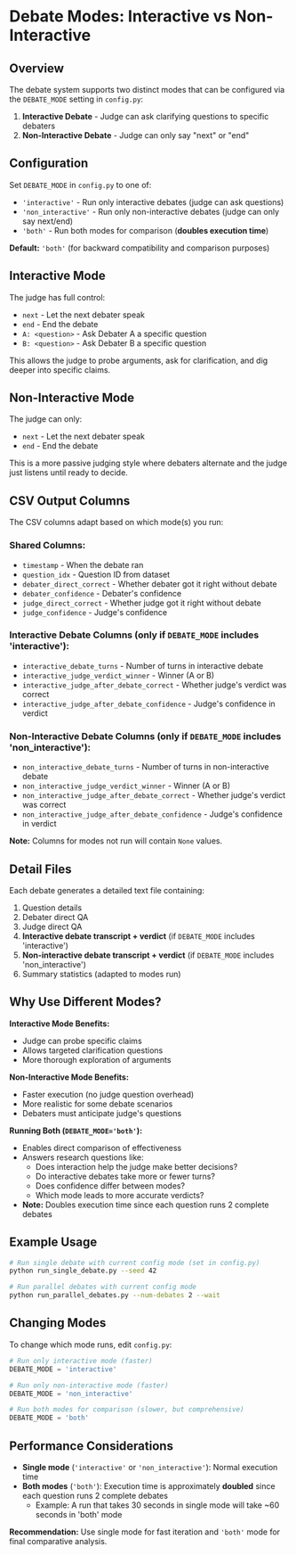 # Debate Modes: Interactive vs Non-Interactive

## Overview

The debate system supports two distinct modes that can be configured via the `DEBATE_MODE` setting in `config.py`:

1. **Interactive Debate** - Judge can ask clarifying questions to specific debaters
2. **Non-Interactive Debate** - Judge can only say "next" or "end"

## Configuration

Set `DEBATE_MODE` in `config.py` to one of:
- `'interactive'` - Run only interactive debates (judge can ask questions)
- `'non_interactive'` - Run only non-interactive debates (judge can only say next/end)
- `'both'` - Run both modes for comparison (**doubles execution time**)

**Default:** `'both'` (for backward compatibility and comparison purposes)

## Interactive Mode

The judge has full control:
- `next` - Let the next debater speak
- `end` - End the debate  
- `A: <question>` - Ask Debater A a specific question
- `B: <question>` - Ask Debater B a specific question

This allows the judge to probe arguments, ask for clarification, and dig deeper into specific claims.

## Non-Interactive Mode

The judge can only:
- `next` - Let the next debater speak
- `end` - End the debate

This is a more passive judging style where debaters alternate and the judge just listens until ready to decide.

## CSV Output Columns

The CSV columns adapt based on which mode(s) you run:

### Shared Columns:
- `timestamp` - When the debate ran
- `question_idx` - Question ID from dataset
- `debater_direct_correct` - Whether debater got it right without debate
- `debater_confidence` - Debater's confidence
- `judge_direct_correct` - Whether judge got it right without debate  
- `judge_confidence` - Judge's confidence

### Interactive Debate Columns (only if `DEBATE_MODE` includes 'interactive'):
- `interactive_debate_turns` - Number of turns in interactive debate
- `interactive_judge_verdict_winner` - Winner (A or B)
- `interactive_judge_after_debate_correct` - Whether judge's verdict was correct
- `interactive_judge_after_debate_confidence` - Judge's confidence in verdict

### Non-Interactive Debate Columns (only if `DEBATE_MODE` includes 'non_interactive'):
- `non_interactive_debate_turns` - Number of turns in non-interactive debate
- `non_interactive_judge_verdict_winner` - Winner (A or B)
- `non_interactive_judge_after_debate_correct` - Whether judge's verdict was correct
- `non_interactive_judge_after_debate_confidence` - Judge's confidence in verdict

**Note:** Columns for modes not run will contain `None` values.

## Detail Files

Each debate generates a detailed text file containing:
1. Question details
2. Debater direct QA
3. Judge direct QA
4. **Interactive debate transcript + verdict** (if `DEBATE_MODE` includes 'interactive')
5. **Non-interactive debate transcript + verdict** (if `DEBATE_MODE` includes 'non_interactive')
6. Summary statistics (adapted to modes run)

## Why Use Different Modes?

**Interactive Mode Benefits:**
- Judge can probe specific claims
- Allows targeted clarification questions
- More thorough exploration of arguments

**Non-Interactive Mode Benefits:**
- Faster execution (no judge question overhead)
- More realistic for some debate scenarios
- Debaters must anticipate judge's questions

**Running Both (`DEBATE_MODE='both'`):**
- Enables direct comparison of effectiveness
- Answers research questions like:
  - Does interaction help the judge make better decisions?
  - Do interactive debates take more or fewer turns?
  - Does confidence differ between modes?
  - Which mode leads to more accurate verdicts?
- **Note:** Doubles execution time since each question runs 2 complete debates

## Example Usage

```bash
# Run single debate with current config mode (set in config.py)
python run_single_debate.py --seed 42

# Run parallel debates with current config mode
python run_parallel_debates.py --num-debates 2 --wait
```

## Changing Modes

To change which mode runs, edit `config.py`:

```python
# Run only interactive mode (faster)
DEBATE_MODE = 'interactive'

# Run only non-interactive mode (faster)
DEBATE_MODE = 'non_interactive'

# Run both modes for comparison (slower, but comprehensive)
DEBATE_MODE = 'both'
```

## Performance Considerations

- **Single mode** (`'interactive'` or `'non_interactive'`): Normal execution time
- **Both modes** (`'both'`): Execution time is approximately **doubled** since each question runs 2 complete debates
  - Example: A run that takes 30 seconds in single mode will take ~60 seconds in 'both' mode

**Recommendation:** Use single mode for fast iteration and `'both'` mode for final comparative analysis.

